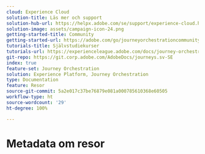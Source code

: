 ```yaml
---
cloud: Experience Cloud
solution-title: Läs mer och support
solution-hub-url: https://helpx.adobe.com/se/support/experience-cloud.html
solution-image: assets/campaign-icon-24.png
getting-started-title: Community
getting-started-url: https://adobe.com/go/journeyorchestrationcommunity
tutorials-title: Självstudiekurser
tutorials-url: https://experienceleague.adobe.com/docs/journey-orchestration-learn/tutorials/understanding-journey-orchestration.html?lang=sv
git-repo: https://git.corp.adobe.com/AdobeDocs/journeys.sv-SE
index: true
feature-set: Journey Orchestration
solution: Experience Platform, Journey Orchestration
type: Documentation
feature: Resor
source-git-commit: 5a2e017c37be76879e081a000785610368e60505
workflow-type: ht
source-wordcount: '29'
ht-degree: 100%

---
```



# Metadata om resor
